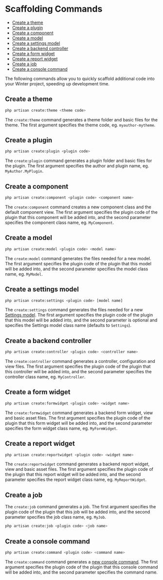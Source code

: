 # Scaffolding Commands

- [Create a theme](#create-theme)
- [Create a plugin](#create-plugin)
- [Create a component](#create-component)
- [Create a model](#create-model)
- [Create a settings model](#create-settings-model)
- [Create a backend controller](#create-controller)
- [Create a form widget](#create-formwidget)
- [Create a report widget](#create-reportwidget)
- [Create a job](#create-job)
- [Create a console command](#create-command)

The following commands allow you to quickly scaffold additional code into your Winter project, speeding up development time.

<a name="create-theme"></a>
## Create a theme

```bash
php artisan create:theme <theme code>
```

The `create:theme` command generates a theme folder and basic files for the theme. The first argument specifies the theme code, eg. `myauthor-mytheme`.

<a name="create-plugin"></a>
## Create a plugin

```bash
php artisan create:plugin <plugin code>
```

The `create:plugin` command generates a plugin folder and basic files for the plugin. The first argument specifies the author and plugin name, eg. `MyAuthor.MyPlugin`.

<a name="create-component"></a>
## Create a component

```bash
php artisan create:component <plugin code> <component name>
```

The `create:component` command creates a new component class and the default component view. The first argument specifies the plugin code of the plugin that this component will be added into, and the second parameter specifies the component class name, eg. `MyComponent`.

<a name="create-model"></a>
## Create a model

```bash
php artisan create:model <plugin code> <model name>
```

The `create:model` command generates the files needed for a new model. The first argument specifies the plugin code of the plugin that this model will be added into, and the second parameter specifies the model class name, eg. `MyModel`.

<a name="create-settings-model"></a>
## Create a settings model

```bash
php artisan create:settings <plugin code> [model name]
```

The `create:settings` command generates the files needed for a new [Settings model](../plugin/settings#database-settings). The first argument specifies the plugin code of the plugin that this model will be added into, and the second parameter is optional and specifies the Settings model class name (defaults to `Settings`).

<a name="create-controller"></a>
## Create a backend controller

```bash
php artisan create:controller <plugin code> <controller name>
```

The `create:controller` command generates a controller, configuration and view files. The first argument specifies the plugin code of the plugin that this controller will be added into, and the second parameter specifies the controller class name, eg. `MyController`.

<a name="create-formwidget"></a>
## Create a form widget

```bash
php artisan create:formwidget <plugin code> <widget name>
```

The `create:formwidget` command generates a backend form widget, view and basic asset files. The first argument specifies the plugin code of the plugin that this form widget will be added into, and the second parameter specifies the form widget class name, eg. `MyFormWidget`.

<a name="create-reportwidget"></a>
## Create a report widget

```bash
php artisan create:reportwidget <plugin code> <widget name>
```

The `create:reportwidget` command generates a backend report widget, view and basic asset files. The first argument specifies the plugin code of the plugin that this report widget will be added into, and the second parameter specifies the report widget class name, eg. `MyReportWidget`.

<a name="create-job"></a>
## Create a job

The `create:job` command generates a job. The first argument specifies the plugin code of the plugin that this job will be added into, and the second parameter specifies the job class name, eg. `MyJob`.

```bash
php artisan create:job <plugin code> <job name>
```

<a name="create-command"></a>
## Create a console command

```bash
php artisan create:command <plugin code> <command name>
```

The `create:command` command generates a [new console command](../console/development). The first argument specifies the plugin code of the plugin that this console command will be added into, and the second parameter specifies the command name.

